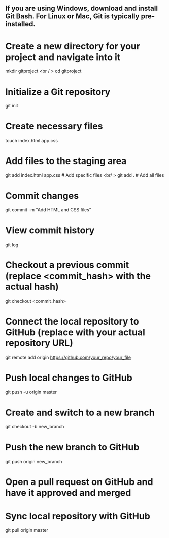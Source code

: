 ## If you are using Windows, download and install Git Bash. For Linux or Mac, Git is typically pre-installed.

# Create a new directory for your project and navigate into it
mkdir gitproject <br / >
cd gitproject

# Initialize a Git repository
git init

# Create necessary files
touch index.html app.css

# Add files to the staging area
git add index.html app.css      # Add specific files 
<br/ > 
git add .                       # Add all files

# Commit changes
git commit -m "Add HTML and CSS files"

# View commit history
git log

# Checkout a previous commit (replace <commit_hash> with the actual hash)
git checkout <commit_hash>

# Connect the local repository to GitHub (replace with your actual repository URL)
git remote add origin https://github.com/your_repo/your_file

# Push local changes to GitHub
git push -u origin master

# Create and switch to a new branch
git checkout -b new_branch

# Push the new branch to GitHub
git push origin new_branch

# Open a pull request on GitHub and have it approved and merged

# Sync local repository with GitHub
git pull origin master



